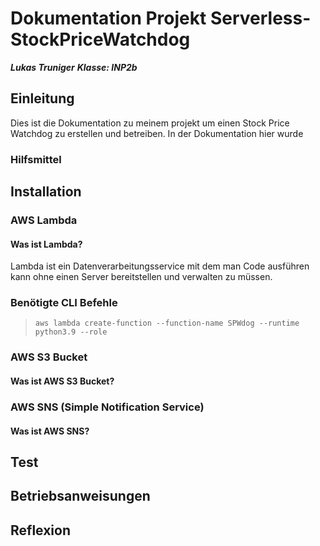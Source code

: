 
# Dokumentation Projekt Serverless-StockPriceWatchdog

 ***Lukas Truniger***
***Klasse: INP2b***
## Einleitung

Dies ist die Dokumentation zu meinem projekt um einen Stock Price Watchdog zu erstellen und betreiben. 
In der Dokumentation hier wurde 

### Hilfsmittel

## Installation

### AWS Lambda

#### Was ist Lambda?

Lambda ist ein Datenverarbeitungsservice mit dem man Code ausführen kann ohne einen Server bereitstellen und verwalten zu müssen.

### Benötigte CLI Befehle

>`aws lambda create-function --function-name SPWdog --runtime python3.9 --role`

### AWS S3 Bucket

#### Was ist AWS S3 Bucket?

### AWS SNS (Simple Notification Service)

#### Was ist AWS SNS?

## Test

## Betriebsanweisungen

## Reflexion



